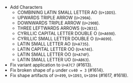 * Add Characters
  - COMBINING LATIN SMALL LETTER AO (`U+1DD5`).
  - UPWARDS TRIPLE ARROW (`U+290A`).
  - DOWNWARDS TRIPLE ARROW (`U+290B`).
  - THREE LEFTWARDS ARROWS (`U+2B31`).
  - CYRILLIC CAPITAL LETTER DOUBLE O (`U+A698`).
  - CYRILLIC SMALL LETTER DOUBLE O (`U+A699`).
  - LATIN SMALL LETTER AO (`U+A735`).
  - LATIN CAPITAL LETTER OO (`U+A74E`).
  - LATIN SMALL LETTER OO (`U+A74F`).
  - LATIN SMALL LETTER UO (`U+AB63`).
* Fix variant application to `U+A7C7` (#1613).
* Fix broken shape of `p` under `cv40 = 3` (#1614).
* Fix shape artifacts of `U+499`, `U+1D93`, `U+1D94` (#1617, #1618).
